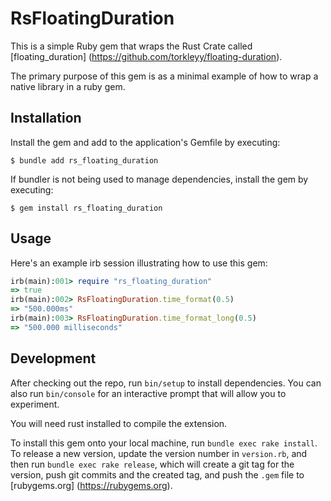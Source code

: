# RsFloatingDuration

This is a simple Ruby gem that wraps the Rust Crate called [floating_duration]
(https://github.com/torkleyy/floating-duration).

The primary purpose of this gem is as a minimal example of how to wrap a native
library in a ruby gem.

## Installation

Install the gem and add to the application's Gemfile by executing:

    $ bundle add rs_floating_duration

If bundler is not being used to manage dependencies, install the gem by executing:

    $ gem install rs_floating_duration

## Usage

Here's an example irb session illustrating how to use this gem:

```ruby
irb(main):001> require "rs_floating_duration"
=> true
irb(main):002> RsFloatingDuration.time_format(0.5)
=> "500.000ms"
irb(main):003> RsFloatingDuration.time_format_long(0.5)
=> "500.000 milliseconds"
```

## Development

After checking out the repo, run `bin/setup` to install dependencies. You can
also run `bin/console` for an interactive prompt that will allow you to
experiment.

You will need rust installed to compile the extension.

To install this gem onto your local machine, run `bundle exec rake install`. To
release a new version, update the version number in `version.rb`, and then run
`bundle exec rake release`, which will create a git tag for the version, push
git commits and the created tag, and push the `.gem` file to [rubygems.org]
(https://rubygems.org).
